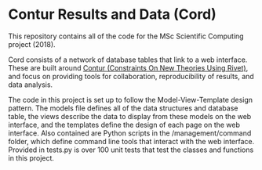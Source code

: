 # Contur Results and Data (Cord)

This repository contains all of the code for the MSc Scientific Computing project (2018). 

Cord consists of a network of database tables that link to a web interface. These are built around [Contur (Constraints On New Theories Using Rivet)](http://contur.hepforge.org/),
and focus on providing tools for collaboration, reproducibility of results, and data analysis.

The code in this project is set up to follow the Model-View-Template design pattern. The models file defines all of the data structures and database table,
the views describe the data to display from these models on the web interface, and the templates define the design of each page on the web interface. 
Also contained are Python scripts in the /management/command folder, which define command line tools that interact with the web interface. 
Provided in tests.py is over 100 unit tests that test the classes and functions in this project.
